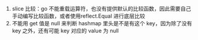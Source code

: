 1. slice 比较：go 不能重载运算符，也没有提供默认的比较函数，因此需要自己手动编写比较函数，或者使用reflect.Equal 进行底层比较
2. 不能用 get 值是 null 来判断 hashmap 里头是不是有这个 key，因为除了没有 key 之外，还有可能 key 对应的 value 为 null